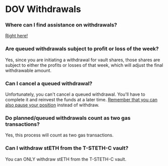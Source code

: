 # DOV Withdrawals

### Where can I find assistance on withdrawals?

[Right here!](../theta-vault/how-to-withdraw.md)

### Are queued withdrawals subject to profit or loss of the week?

Yes, since you are initiating a withdrawal for vault shares, those shares are subject to either the profits or losses of that week, which will adjust the final withdrawable amount.

### Can I cancel a queued withdrawal?

Unfortunately, you can't cancel a queued withdrawal. You'll have to complete it and reinvest the funds at a later time. [Remember that you can also pause your position](../theta-vault/how-to-pause-and-resume.md) instead of withdraw.

### Do planned/queued withdrawals count as two gas transactions?

Yes, this process will count as two gas transactions.

### Can I withdraw stETH from the T-STETH-C vault?

You can ONLY withdraw stETH from the T-STETH-C vault.
